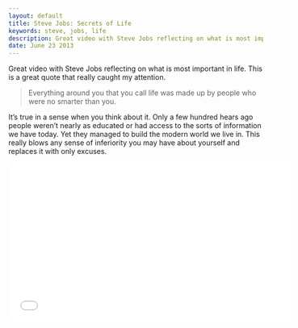 ```yaml
---
layout: default
title: Steve Jobs: Secrets of Life
keywords: steve, jobs, life
description: Great video with Steve Jobs reflecting on what is most important in life. This is a great quote that really caught my attention.
date: June 23 2013
---
```


Great video with Steve Jobs reflecting on what is most important in life. This is a great quote that really caught my attention.

> Everything around you that you call life was made up by people who were no smarter than you.

It’s true in a sense when you think about it. Only a few hundred hears ago people weren’t nearly as educated or had access to the sorts of information we have today. Yet they managed to build the modern world we live in. This really blows any sense of inferiority you may have about yourself and replaces it with only excuses.

<iframe width="560" height="315" src="/http://www.youtube.com/embed/kYfNvmF0Bqw" frameborder="0" allowfullscreen=""></iframe>